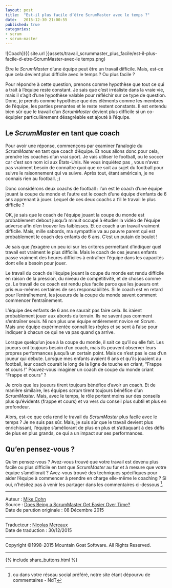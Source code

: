 ```yaml
---
layout: post
title:  "Est-il plus facile d’être ScrumMaster avec le temps ?"
date:   2015-12-30 21:00:55
published: true
categories: 
- scrum
- scrum-master
---
```

![Coach]({{ site.url }}assets/travail_scrummaster_plus_facile/est-il-plus-facile-d-etre-ScrumMaster-avec-le temps.png)

Être le _ScrumMaster_ d’une équipe peut être un travail difficile. Mais, est-ce que cela devient plus difficile avec le temps ? Ou plus facile ?

Pour répondre à cette question, prenons comme hypothèse que tout ce qui a trait à l’équipe reste constant. Je sais que c’est irréaliste dans la vraie vie, mais il s’agit d’une hypothèse valable pour réfléchir sur ce type de question. Donc, je prends comme hypothèse que des éléments comme les membres de l’équipe, les parties prenantes et le reste restent constants. Il est entendu bien sûr que le travail d’un _ScrumMaster_ devient plus difficile si un co-équipier particulièrement désagréable est ajouté à l’équipe.

## Le _ScrumMaster_ en tant que coach

Pour avoir une réponse, commençons par examiner l’analogie du _ScrumMaster_ en tant que coach d’équipe. Et nous allons donc pour cela, prendre les coaches d’un vrai sport. Je vais utiliser le football, ou le soccer car c’est son nom ici aux États-Unis. Ne vous inquiétez pas , vous n’avez pas vraiment besoin de connaître quoi que ce soit au sujet du football pour suivre le raisonnement qui va suivre. Après tout, étant américain, je ne connais rien au football. ;) 

Donc considérons deux coachs de football : l’un est le coach d’une équipe jouant la coupe du monde et l’autre est le coach d’une équipe d’enfants de 6 ans apprenant à jouer. Lequel de ces deux coachs a t’il le travail le plus difficile ?

OK, je sais que le coach de l’équipe jouant la coupe du monde est probablement debout jusqu’à minuit occupé à étudier la vidéo de l’équipe adverse afin d’en trouver les faiblesses. Et ce coach a un travail vraiment difficile. Mais, mille sabords, ma sympathie va au pauvre parent qui est probablement le coach des enfants de 6 ans. C’est un putain de boulot !

Je sais que j’exagère un peu ici sur les critères permettant d’indiquer quel travail est vraiment le plus difficile. Mais le coach de ces jeunes enfants passe vraiment des heures difficiles à entraîner l’équipe dans les capacités dont elle a besoin pour jouer. 

Le travail du coach de l’équipe jouant la coupe du monde est rendu difficile en raison de la pression, du niveau de compétitivité, et de choses comme ça. Le travail de ce coach est rendu plus facile parce que les joueurs ont pris eux-mêmes certaines de ses responsabilités. Si le coach est en retard pour l’entraînement, les joueurs de la coupe du monde savent comment commencer l’entraînement.

L’équipe des enfants de 6 ans ne saurait pas faire cela. Ils iraient probablement jouer aux abords du terrain. Ils ne savent pas comment s’entraîner seuls. Ni non plus une équipe entièrement novice en _Scrum_. Mais une équipe expérimentée connaît les règles et se sent à l’aise pour indiquer à chacun ce qui ne va pas quand ça arrive.

Lorsque quelqu’un joue à la coupe du monde, il sait ce qu’il ou elle fait. Les joueurs ont toujours besoin d’un coach, mais ils peuvent observer leurs propres performances jusqu’à un certain point. Mais ce n’est pas le cas d’un joueur qui débute. Lorsque mes enfants avaient 6 ans et qu’ils jouaient au football, leur coach courait le long de la ligne de touche en criant, “Frappe et cours !” Pouvez-vous imaginer un coach de coupe du monde criant “Frappe et cours” ? 

Je crois que les joueurs tirent toujours bénéfice d’avoir un coach. Et de manière similaire, les équipes _scrum_ tirent toujours bénéfice d’un _ScrumMaster_. Mais, avec le temps, le rôle portent moins sur des conseils plus qu’évidents (frappe et cours) et va vers du conseil plus subtil et plus en profondeur.

Alors, est-ce que cela rend le travail du _ScrumMaster_ plus facile avec le temps ? Je ne suis pas sûr. Mais, je suis sûr que le travail devient plus enrichissant, l’équipe s’améliorant de plus en plus et s’attaquant à des défis de plus en plus grands, ce qui a un impact sur ses performances.

## Qu’en pensez-vous ?

Qu’en pensez-vous ? Avez-vous trouvé que votre travail est devenu plus facile ou plus difficile en tant que _ScrumMaster_  au fur et à mesure que votre équipe s’améliorait ? Avez-vous trouvé des techniques spécifiques pour aider l’équipe à commencer à prendre en charge elle-même le coaching ? Si oui, n’hésitez pas à venir les partager dans les commentaires ci-dessous [^1].

[^1]: ou dans votre réseau social préféré, notre site étant dépourvu de commentaires - NdT

---
Auteur : [Mike Cohn](http://www.mountaingoatsoftware.com/company/about-mike-cohn)  
Source : [Does Being a ScrumMaster Get Easier Over Time?](https://www.mountaingoatsoftware.com/blog/does-being-a-scrummaster-get-easier-over-time)  
Date de parution originale : 08 Décembre 2015  

---
Traducteur : [Nicolas Mereaux](http://www.les-traducteurs-agiles.org/traducteurs/)  
Date de traduction : 30/12/2015  

---

Copyright ©1998-2015 Mountain Goat Software. All Rights Reserved.

---

{% include share_buttons.html %}


